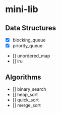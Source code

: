 # mini-lib

## Data Structures
* [x] blocking_queue
* [x] priority_queue
* [] unordered_map
* [] lru

## Algorithms
* [] binary_search
* [] heap_sort
* [] quick_sort
* [] merge_sort
